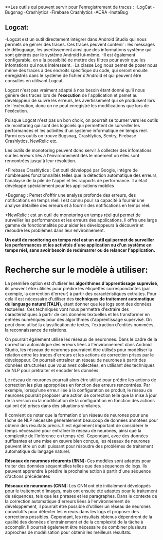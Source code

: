 
**Les outils qui peuvent servir pour l'enregistrement de traces :
	-LogCat
	-Bugsnag
	-Crashlytics
	-Firebase Crashlytics
	-ACRA
	-InstaBug


## Logcat:

-Logcat est un outil directement intégrer dans Android Studio qui nous permets de génrer des traces. Ces traces peuvent contenir : les messages de déboguage, les avertissement ainsi que des informations système qui sont générés par le système Android lui-même. 
-Il est également configurable, on a la possiblité de mettre des filtres pour avoir que les infomations qui nous intéressent.
-La classe Log nous pemet de poser nous même des traces à des endroits spécifique du code, qui seront ensuite enregistrés dans le système de fichier d'Android et qui peuvent être consultés en utilisant Logcat.

Logcat n'est pas vraiment adapté à nos besoin étant donné qu'il nous génère des traces lors de **l'execution** de l'application et pemet au développeur de suivre les erreurs, les avertissement qui se produisent lors de l'exécution, donc on ne peut enregistré les modifications que lors de l'exécution.

Puisque Logcat n'est pas un bon choix, on pourrait se tourner vers les outils de monitoring qui sont des logiciels qui permettent de surveiller les performances et les activités d'un système informatique en temps réel. Parmi ces outils on trouve Bugsnag, Crashlytics, Sentry, Firebase Crashlytics, NewRelic etc.

Les outils de monotoring peuvent donc servir à collecter des infomations sur les erreurs liés à l'environnement dès le moement où elles sont rencontrées jusqu'à leur résolution.

+Firebase Crashlytics : Cet outil développé par Google, intègre de nombreuses fonctionnalités telles que la détection automatique des erreurs, l'analayse de la pile de l'appel et les rapports de performance. Il a était développé spécialement pour les applications mobiles

+Bugsnag : Pemet d'offrir une analyse profonde des erreurs, des notifications en temps réel. l est connu pour sa capacité à fournir une analyse détaillée des erreurs et à fournir des notifications en temps réel.


+NewRelic : est un outil de monotoring en temps réel qui permet de surveiller les performances et les erreurs des applications. Il offre une large gamme de fonctionnalités pour aider les développeurs à découvrir et résoudre les problèmes dans leur environnement.


**Un outil de monitoring en temps réel est un outil qui permet de surveiller les performances et les activités d'une application ou d'un système en temps réel, sans avoir besoin de redémarrer ou de relancer l'application.**




# Recherche sur le modèle à utiliser:

La première option est d'utliser les **algorithmes d'apprentissage suprevisé**, ils peuvent être utilisés pour prédire les étiquettes correspondantes (par exemple, la correction d'erreur) à partir des caractéristiques extraites. Pour cela il est nécessaire d'utiliser des **techniques de traitement automatique du language naturel(TALN)**, étant donner que les logs sont des données textuelles.
Ces techniques vont nous permettre d'extraire des caractéristiques à partir de ces données textuelles et les transformer en entrées numériques pour des algorithmes d'apprentissage supervisé. On peut donc utlisé la classification de textes, l'extraction d'entités nommées, la reconnaissance de relations. 

On pourrait également utilisé les réseaux de neuronnes. Dans le cadre de la correction automatique des erreurs liées à l'environnement dans Android Studio, les réseaux de neurones pourraient être utilisés pour modéliser la relation entre les traces d'erreurs et les actions de correction prises par le développeur. On pourrait entraîner un réseau de neurones à partir des données structurées que vous avez collectées, en utilisant des techniques de NLP pour prétraiter et encoder les données.

Le réseau de neurones pourrait alors être utilisé pour prédire les actions de correction les plus appropriées en fonction des erreurs rencontrées. Par exemple, lorsqu'une erreur liée à la configuration se produit, le réseau de neurones pourrait proposer une action de correction telle que la mise à jour de la version ou la modification de la configuration en fonction des actions qui ont été prises dans des situations similaires.

Il convient de noter que la formation d'un réseau de neurones pour une tâche de NLP nécessite généralement beaucoup de données annotées pour obtenir des résultats précis. Il est également important de considérer le temps nécessaire pour entraîner le réseau de neurones, ainsi que la complexité de l'inférence en temps réel. Cependant, avec des données suffisantes et une mise en œuvre bien conçue, les réseaux de neurones peuvent être un outil puissant pour résoudre des problèmes de traitement automatique du langage naturel.

**Réseaux de neurones récurents (RNN):** Ces modèles sont adaptés pour traiter des données séquentielles telles que des séquences de logs. Ils peuvent apprendre à prédire la prochaine action à partir d'une séquence d'actions précédentes

**Réseaux de neuronnes (CNN):** Les CNN ont été initialement développés pour le traitement d'images, mais ont ensuite été adaptés pour le traitement de séquences, tels que les phrases et les paragraphes. Dans le contexte de la correction automatique d'erreurs liées à l'environnement de développement, il pourrait être possible d'utiliser un réseau de neurones convolutifs pour détecter les erreurs dans les logs et proposer des corrections possibles. Cependant, les résultats obtenus dépendront de la qualité des données d'entraînement et de la complexité de la tâche à accomplir. Il pourrait également être nécessaire de combiner plusieurs approches de modélisation pour obtenir les meilleurs résultats.





